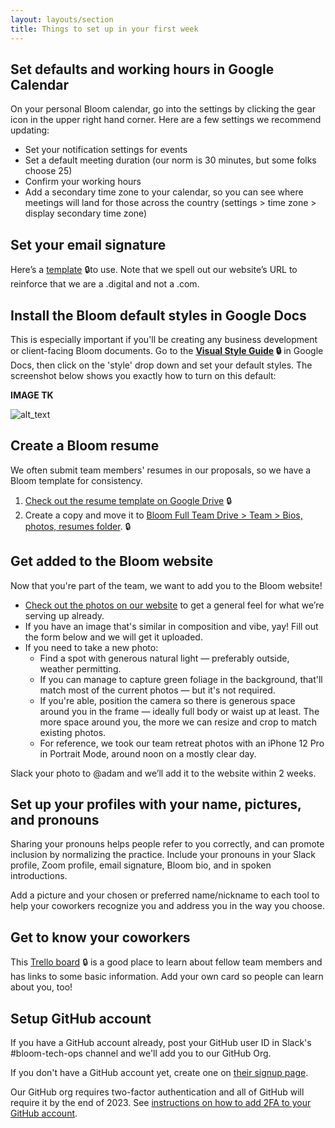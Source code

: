 ```yaml
---
layout: layouts/section
title: Things to set up in your first week
---
```


## Set defaults and working hours in Google Calendar

On your personal Bloom calendar, go into the settings by clicking the gear icon in the upper right hand corner. Here are a few settings we recommend updating:

* Set your notification settings for events
* Set a default meeting duration (our norm is 30 minutes, but some folks choose 25)
* Confirm your working hours
* Add a secondary time zone to your calendar, so you can see where meetings will land for those across the country (settings > time zone > display secondary time zone)

## Set your email signature

Here’s a [template](https://docs.google.com/document/d/1RaK-lQacImYNa-fyfDrY5iIvU5X7gSm1bq0ilfa1tBI/edit?usp=sharing) 🔒to use. Note that we spell out our website’s URL to reinforce that we are a .digital and not a .com.

## Install the Bloom default styles in Google Docs

This is especially important if you'll be creating any business development or client-facing Bloom documents. Go to the **[Visual Style Guide](https://docs.google.com/document/d/1k5lB6L2Uaiaomw6QZqqNWdDUad_IDbMEEEceI9Cd0Gg/edit#heading=h.g5pyyoerqoo3) 🔒** in Google Docs, then click on the 'style' drop down and set your default styles. The screenshot below shows you exactly how to turn on this default:

**IMAGE TK**

![alt_text](images/image1.png "image_tooltip")

## Create a Bloom resume 

We often submit team members' resumes in our proposals, so we have a Bloom template for consistency.

1. [Check out the resume template on Google Drive](https://docs.google.com/document/d/1xkY1BekVOIgimT_idKyhStqg5fJ56GHRmZiMW0dZV0g/edit) 🔒
2. Create a copy and move it to [Bloom Full Team Drive > Team > Bios, photos, resumes folder](https://drive.google.com/drive/u/0/folders/1wqWI38uNF0l8XbqhPGGLFDN-m26A4s60). 🔒


## Get added to the Bloom website

Now that you're part of the team, we want to add you to the Bloom website! 

* [Check out the photos on our website](https://bloomworks.digital/team) to get a general feel for what we’re serving up already.
* If you have an image that's similar in composition and vibe, yay! Fill out the form below and we will get it uploaded.
* If you need to take a new photo:
    * Find a spot with generous natural light — preferably outside, weather permitting.
    * If you can manage to capture green foliage in the background, that'll match most of the current photos — but it's not required.
    * If you're able, position the camera so there is generous space around you in the frame — ideally full body or waist up at least. The more space around you, the more we can resize and crop to match existing photos.
    * For reference, we took our team retreat photos with an iPhone 12 Pro in Portrait Mode, around noon on a mostly clear day.

Slack your photo to @adam and we’ll add it to the website within 2 weeks.


## Set up your profiles with your name, pictures, and pronouns

Sharing your pronouns helps people refer to you correctly, and can promote inclusion by normalizing the practice. Include your pronouns in your Slack profile, Zoom profile, email signature, Bloom bio, and in spoken introductions.

Add a picture and your chosen or preferred name/nickname to each tool to help your coworkers recognize you and address you in the way you choose.


## Get to know your coworkers

This [Trello board](https://trello.com/b/WVHYQUIn/bloom-overview) 🔒 is a good place to learn about fellow team members and has links to some basic information. Add your own card so people can learn about you, too!


## Setup GitHub account

If you have a GitHub account already, post your GitHub user ID in Slack's #bloom-tech-ops channel  and we'll add you to our GitHub Org.

If you don't have a GitHub account yet, create one on [their signup page](https://github.com/signup).

Our GitHub org requires two-factor authentication and all of GitHub will require it by the end of 2023. See [instructions on how to add 2FA to your GitHub account](https://docs.github.com/en/authentication/securing-your-account-with-two-factor-authentication-2fa/configuring-two-factor-authentication).
